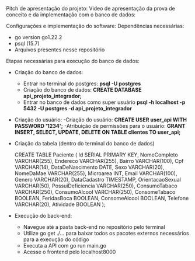 Pitch de apresentação do projeto:
Video de apresentação da prova de conceito e da implementação com o banco de dados:

Configurações e implementação do software:
Dependências necessárias: 
- go version go1.22.2
- psql (15.7)
- Arquivos presentes nesse repositório

Etapas necessárias para execução do banco de dados:
- Criação do banco de dados:
  - Entrar no terminal do postgres: **psql -U postgres**
  - Criação do banco de dados:   **CREATE DATABASE api_projeto_integrador;**
  - Entrar no banco de dados como super usuário **psql -h localhost -p 5432 -U postgres -d api_projeto_integrador**
- Criação do usuário:
  -Criação do usuário: **CREATE USER user_api WITH PASSWORD '1234';**
  -Atribuição de permissões para o usuário: **GRANT INSERT, SELECT, UPDATE, DELETE ON TABLE clientes TO user_api;**
- Criação da tabela (dentro do terminal do banco de dados)

    CREATE TABLE Paciente (
        Id SERIAL PRIMARY KEY,
        NomeCompleto VARCHAR(255), 
        Endereco VARCHAR(255),
        Bairro VARCHAR(100), 
        Cpf VARCHAR(14), 
        DataDeNascimento DATE, 
        Sexo VARCHAR(20), 
        NomeDaMae VARCHAR(255), 
        Microarea INT,
        Email VARCHAR(100),
        Genero VARCHAR(20), 
        DataCadastro TIMESTAMP,
        OrientacaoSexual VARCHAR(50),
        PossuiDeficiencia VARCHAR(250),
        ConsumoTabaco VARCHAR(250),
        ConsumoAlcool VARCHAR(250), 
        ConsomeTabaco BOOLEAN,
        FeridasBoca BOOLEAN,
        ConsomeAlcool BOOLEAN,
        Telefone VARCHAR(20), 
        Atividade BOOLEAN
    );

- Execução do back-end:
  - Navegue até a pasta back-end no repositório pelo terminal
  - Utilize go get ./... para baixar todos os pacotes externos necessários para a execução do código
  - Executa a API com go run main.go
  - Acesse o frontend pelo localhost8000
